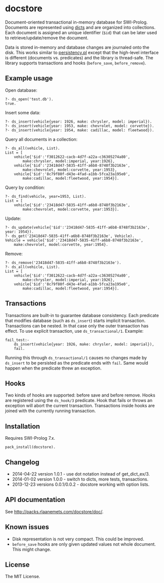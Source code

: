 # docstore

Document-oriented transactional in-memory database for SWI-Prolog. Documents are represented
using [dicts](http://www.swi-prolog.org/pldoc/man?section=dicts) and are organized
into collections. Each document is assigned an unique identifier (`$id`) that can
be later used to retrieve/update/remove the document.

Data is stored in-memory and database changes are journaled onto the disk. This
works similar to [persistency.pl](http://www.swi-prolog.org/pldoc/doc/home/vnc/prolog/lib/swipl/library/persistency.pl)
except that the high-level interface is different (documents vs. predicates) and the library
is thread-safe. The library supports transactions and hooks (`before_save`, `before_remove`).

## Example usage

Open database:

    ?- ds_open('test.db').
    true.

Insert some data:

    ?- ds_insert(vehicle{year: 1926, make: chrysler, model: imperial}).
    ?- ds_insert(vehicle{year: 1953, make: chevrolet, model: corvette}).
    ?- ds_insert(vehicle{year: 1954, make: cadillac, model: fleetwood}).

Query all documents in a collection:

    ?- ds_all(vehicle, List).
    List = [
        vehicle{'$id':'f3012622-cacb-4d7f-a22a-c36305274a80',
            make:chrysler, model:imperial, year:1926},
        vehicle{'$id':'23418d47-5835-41ff-a6b8-8748f3b2163e',
            make:chevrolet, model:corvette, year:1953},
        vehicle{'$id':'8c79f80f-d43e-4fad-a1bb-5fca23a195e0',
            make:cadillac, model:fleetwood, year:1954}].

Query by condition:

    ?- ds_find(vehicle, year=1953, List).
    List = [
        vehicle{'$id':'23418d47-5835-41ff-a6b8-8748f3b2163e',
            make:chevrolet, model:corvette, year:1953}].

Update:

    ?- ds_update(vehicle{'$id':'23418d47-5835-41ff-a6b8-8748f3b2163e', year: 1954}).
    ?- ds_get('23418d47-5835-41ff-a6b8-8748f3b2163e', Vehicle).
    Vehicle = vehicle{'$id':'23418d47-5835-41ff-a6b8-8748f3b2163e',
        make:chevrolet, model:corvette, year:1954}.

Remove:

    ?- ds_remove('23418d47-5835-41ff-a6b8-8748f3b2163e').
    ?- ds_all(vehicle, List).
    List = [
        vehicle{'$id':'f3012622-cacb-4d7f-a22a-c36305274a80',
            make:chrysler, model:imperial, year:1926},
        vehicle{'$id':'8c79f80f-d43e-4fad-a1bb-5fca23a195e0',
            make:cadillac, model:fleetwood, year:1954}].

## Transactions

Transactions are built-in to guarantee database consistency. Each predicate that
modifies database (such as `ds_insert`) starts implicit transaction. Transactions
can be nested. In that case only the outer transaction has effect. To use explicit
transaction, use `ds_transactional/1`. Example:

    fail_test:-
        ds_insert(vehicle{year: 1926, make: chrysler, model: imperial}),
        fail.

Running this through `ds_transactional/1` causes no changes made by
`ds_insert` to be persisted as the predicate ends with `fail`. Same would
happen when the predicate threw an exception.

## Hooks

Two kinds of hooks are supported: before save and before remove. Hooks are
registered using the `ds_hook/3` predicate. Hook that fails or throws an
exception will abort the current transaction. Transactions inside hooks
are joined with the currently running transaction.

## Installation

Requires SWI-Prolog 7.x.

    pack_install(docstore).

## Changelog

 * 2014-04-22 version 1.0.1 - use dot notation instead of get_dict_ex/3.
 * 2014-01-02 version 1.0.0 - switch to dicts, more tests, transactions.
 * 2013-12-23 versions 0.0.1/0.0.2 - docstore working with option lists.

## API documentation

See <http://packs.rlaanemets.com/docstore/doc/>.

## Known issues

 * Disk representation is not very compact. This could be improved.
 * `before_save` hooks are only given updated values not whole document. This might change.

## License

The MIT License.
